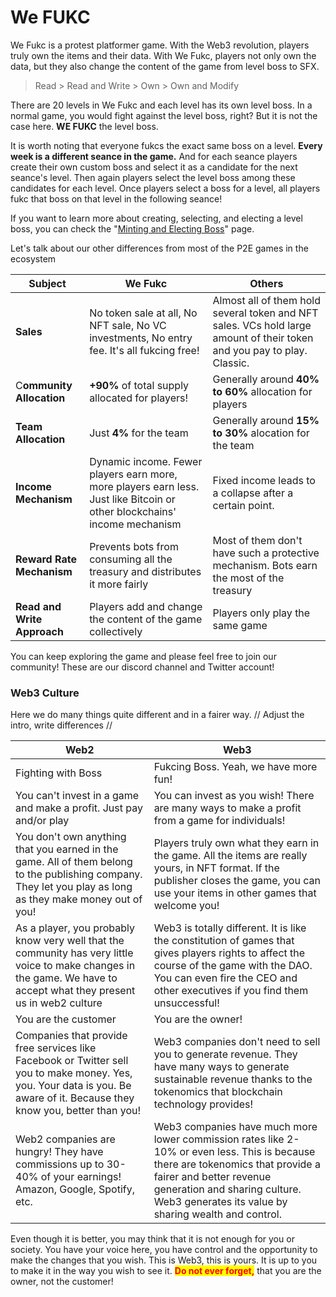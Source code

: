 # We FUKC

We Fukc is a protest platformer game. With the Web3 revolution, players truly own the items and their data. With We Fukc, players not only own the data, but they also change the content of the game from level boss to SFX.&#x20;

> Read > Read and Write > Own > Own and Modify

There are 20 levels in We Fukc and each level has its own level boss. In a normal game, you would fight against the level boss, right? But it is not the case here. **WE FUKC** the level boss.&#x20;

It is worth noting that everyone fukcs the exact same boss on a level. **Every week is a different seance in the game.** And for each seance players create their own custom boss and select it as a candidate for the next seance's level. Then again players select the level boss among these candidates for each level. Once players select a boss for a level, all players fukc that boss on that level in the following seance!

If you want to learn more about creating, selecting, and electing a level boss, you can check the "[Minting and Electing Boss](tokenomics/minting-and-electing-boss.md)" page.&#x20;

Let's talk about our other differences from most of the P2E games in the ecosystem

| Subject                     | We Fukc                                                                                                                   | Others                                                                                                                  |
| --------------------------- | ------------------------------------------------------------------------------------------------------------------------- | ----------------------------------------------------------------------------------------------------------------------- |
| **Sales**                   | No token sale at all, No NFT sale, No VC investments, No entry fee. It's all fukcing free!                                | Almost all of them hold several token and NFT sales. VCs hold large amount of their token and you pay to play. Classic. |
| C**ommunity Allocation**    | **+90%** of total supply allocated for players!                                                                           | Generally around **40% to 60%** allocation for players                                                                  |
| **Team Allocation**         | Just **4%** for the team                                                                                                  | Generally around **15% to 30%** alocation for the team                                                                  |
| **Income Mechanism**        | Dynamic income. Fewer players earn more, more players earn less. Just like Bitcoin or other blockchains' income mechanism | Fixed income leads to a collapse after a certain point.                                                                 |
| **Reward Rate Mechanism**   | Prevents bots from consuming all the treasury and distributes it more fairly                                              | Most of them don't have such a protective mechanism. Bots earn the most of the treasury                                 |
| **Read and Write Approach** | Players add and change the content of the game collectively                                                               | Players only play the same game                                                                                         |

You can keep exploring the game and please feel free to join our community! These are our discord channel and Twitter account!

### Web3 Culture

Here we do many things quite different and in a fairer way. // Adjust the intro, write differences //

| Web2                                                                                                                                                                      | Web3                                                                                                                                                                                                                                                |
| ------------------------------------------------------------------------------------------------------------------------------------------------------------------------- | --------------------------------------------------------------------------------------------------------------------------------------------------------------------------------------------------------------------------------------------------- |
| Fighting with Boss                                                                                                                                                        | Fukcing Boss. Yeah, we have more fun!                                                                                                                                                                                                               |
| You can't invest in a game and make a profit. Just pay and/or play                                                                                                        | You can invest as you wish! There are many ways to make a profit from a game for individuals!                                                                                                                                                       |
| You don't own anything that you earned in the game. All of them belong to the publishing company. They let you play as long as they make money out of you!                | Players truly own what they earn in the game. All the items are really yours, in NFT format. If the publisher closes the game, you can use your items in other games that welcome you!                                                              |
| As a player, you probably know very well that the community has very little voice to make changes in the game. We have to accept what they present us in web2 culture     | Web3 is totally different. It is like the constitution of games that gives players rights to affect the course of the game with the DAO. You can even fire the CEO and other executives if you find them unsuccessful!                              |
| You are the customer                                                                                                                                                      | You are the owner!                                                                                                                                                                                                                                  |
| Companies that provide free services like Facebook or Twitter sell you to make money. Yes, you. Your data is you. Be aware of it. Because they know you, better than you! | Web3 companies don't need to sell you to generate revenue. They have many ways to generate sustainable revenue thanks to the tokenomics that blockchain technology provides!                                                                        |
| Web2 companies are hungry! They have commissions up to 30-40% of your earnings! Amazon, Google, Spotify, etc.                                                             | Web3 companies have much more lower commission rates like 2-10% or even less. This is because there are tokenomics that provide a fairer and better revenue generation and sharing culture. Web3 generates its value by sharing wealth and control. |

Even though it is better, you may think that it is not enough for you or society. You have your voice here, you have control and the opportunity to make the changes that you wish. This is Web3, this is yours. It is up to you to make it in the way you wish to see it. <mark style="color:red;">**Do not ever forget,**</mark> that you are the owner,  not the customer!

